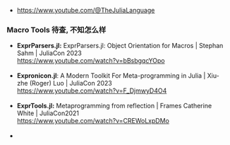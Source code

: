 
+ https://www.youtube.com/@TheJuliaLanguage

### Macro Tools 待查, 不知怎么样
+ **ExprParsers.jl:** ExprParsers.jl: Object Orientation for Macros | Stephan Sahm | JuliaCon 2023<br>
https://www.youtube.com/watch?v=bBsbgqcYOpo <br><br>
+ **Expronicon.jl**: A Modern Toolkit For Meta-programming in Julia | Xiu-zhe (Roger) Luo | JuliaCon 2023<br>
https://www.youtube.com/watch?v=F_DjmwyD4O4 <br><br>
+ **ExprTools.jl:** Metaprogramming from reflection | Frames Catherine White | JuliaCon2021<br>
https://www.youtube.com/watch?v=CREWoLxpDMo <br><br>
+ 
  

